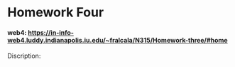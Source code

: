 # Homework Four

#### web4: https://in-info-web4.luddy.indianapolis.iu.edu/~fralcala/N315/Homework-three/#home

Discription:
